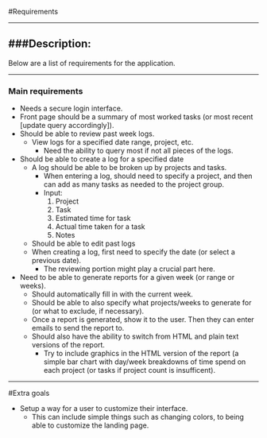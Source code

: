 #Requirements

---

###Description:
---
Below are a list of requirements for the application.

---

### Main requirements

* Needs a secure login interface.
* Front page should be a summary of most worked tasks (or most recent [update query accordingly]).
* Should be able to review past week logs.
  * View logs for a specified date range, project, etc.
    * Need the ability to query most if not all pieces of the logs.
* Should be able to create a log for a specified date
  * A log should be able to be broken up by projects and tasks.
    * When entering a log, should need to specify a project, and then can add as many tasks as needed to the project group.
    * Input:
      1. Project
      2. Task
      3. Estimated time for task
      4. Actual time taken for a task
      5. Notes
  * Should be able to edit past logs
  * When creating a log, first need to specify the date (or select a previous date).
    * The reviewing portion might play a crucial part here.
* Need to be able to generate reports for a given week (or range or weeks).
  * Should automatically fill in with the current week.
  * Should be able to also specify what projects/weeks to generate for (or what to exclude, if necessary).
  * Once a report is generated, show it to the user. Then they can enter emails to send the report to.
  * Should also have the ability to switch from HTML and plain text versions of the report.
    * Try to include graphics in the HTML version of the report (a simple bar chart with day/week breakdowns of time spend on each project (or tasks if project count is insufficent).

---

#Extra goals
* Setup a way for a user to customize their interface.
  * This can include simple things such as changing colors, to being able to customize the landing page.
